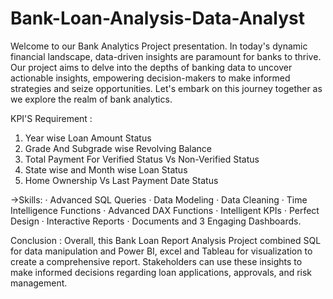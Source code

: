 # Bank-Loan-Analysis-Data-Analyst
Welcome to our Bank Analytics Project presentation. In today's dynamic financial landscape, data-driven insights are paramount for banks to thrive. Our project aims to delve into the depths of banking data to uncover actionable insights, empowering decision-makers to make informed strategies and seize opportunities. Let's embark on this journey together as we explore the realm of bank analytics. 

KPI'S Requirement :
1. Year wise Loan Amount Status
2. Grade And Subgrade wise Revolving Balance
3. Total Payment For Verified Status Vs Non-Verified Status
4. State wise and Month wise Loan Status
5. Home Ownership Vs Last Payment Date Status
 
->Skills:
·        Advanced SQL Queries
·        Data Modeling
·        Data Cleaning
·        Time Intelligence Functions
·        Advanced DAX Functions
·        Intelligent KPIs
·        Perfect Design
·        Interactive Reports
·        Documents and 3 Engaging Dashboards.

Conclusion :
Overall, this Bank Loan Report Analysis Project combined SQL for data manipulation and Power BI, excel and Tableau for visualization to create a comprehensive report. Stakeholders can use these insights to make informed decisions regarding loan applications, approvals, and risk management.
